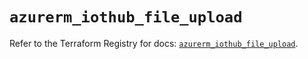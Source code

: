 # `azurerm_iothub_file_upload`

Refer to the Terraform Registry for docs: [`azurerm_iothub_file_upload`](https://registry.terraform.io/providers/hashicorp/azurerm/4.24.0/docs/resources/iothub_file_upload).
